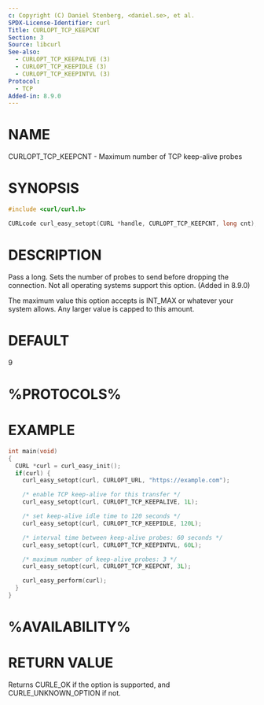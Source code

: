 ```yaml
---
c: Copyright (C) Daniel Stenberg, <daniel.se>, et al.
SPDX-License-Identifier: curl
Title: CURLOPT_TCP_KEEPCNT
Section: 3
Source: libcurl
See-also:
  - CURLOPT_TCP_KEEPALIVE (3)
  - CURLOPT_TCP_KEEPIDLE (3)
  - CURLOPT_TCP_KEEPINTVL (3)
Protocol:
  - TCP
Added-in: 8.9.0
---
```


# NAME

CURLOPT_TCP_KEEPCNT - Maximum number of TCP keep-alive probes

# SYNOPSIS

~~~c
#include <curl/curl.h>

CURLcode curl_easy_setopt(CURL *handle, CURLOPT_TCP_KEEPCNT, long cnt);
~~~

# DESCRIPTION

Pass a long. Sets the number of probes to send before dropping
the connection. Not all operating systems support this option.
(Added in 8.9.0)

The maximum value this option accepts is INT_MAX or whatever your
system allows.
Any larger value is capped to this amount.

# DEFAULT

9

# %PROTOCOLS%

# EXAMPLE

~~~c
int main(void)
{
  CURL *curl = curl_easy_init();
  if(curl) {
    curl_easy_setopt(curl, CURLOPT_URL, "https://example.com");

    /* enable TCP keep-alive for this transfer */
    curl_easy_setopt(curl, CURLOPT_TCP_KEEPALIVE, 1L);

    /* set keep-alive idle time to 120 seconds */
    curl_easy_setopt(curl, CURLOPT_TCP_KEEPIDLE, 120L);

    /* interval time between keep-alive probes: 60 seconds */
    curl_easy_setopt(curl, CURLOPT_TCP_KEEPINTVL, 60L);

    /* maximum number of keep-alive probes: 3 */
    curl_easy_setopt(curl, CURLOPT_TCP_KEEPCNT, 3L);

    curl_easy_perform(curl);
  }
}
~~~

# %AVAILABILITY%

# RETURN VALUE

Returns CURLE_OK if the option is supported, and CURLE_UNKNOWN_OPTION if not.
